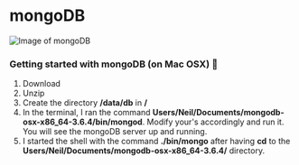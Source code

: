 # mongoDB

![Image of mongoDB](https://webassets.mongodb.com/_com_assets/cms/MongoDB-Logo-5c3a7405a85675366beb3a5ec4c032348c390b3f142f5e6dddf1d78e2df5cb5c.png)

### Getting started with mongoDB (on Mac OSX) :green_apple:
1. Download
2. Unzip
3. Create the directory **/data/db** in **/**
4. In the terminal, I ran the command **Users/Neil/Documents/mongodb-osx-x86_64-3.6.4/bin/mongod**. Modify your's accordingly and run it. You will see the mongoDB server up and running.
5. I started the shell with the command **./bin/mongo** after having **cd** to the **Users/Neil/Documents/mongodb-osx-x86_64-3.6.4/** directory.
